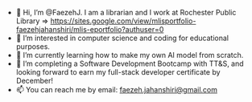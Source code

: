 - 👋 Hi, I’m @FaezehJ. I am a librarian and I work at Rochester Public Library => https://sites.google.com/view/mlisportfolio-faezehjahanshiri/mlis-eportfolio?authuser=0
- 👀 I’m interested in computer science and coding for educational purposes.
- 🌱 I’m currently learning how to make my own AI model from scratch. 
- 💞️ I’m completing a Software Development Bootcamp with TT&S, and looking forward to earn my full-stack developer certificate by December!
- 📫 You can reach me by email: faezeh.jahanshiri@gmail.com

<!---
FaezehJ/FaezehJ is a ✨ special ✨ repository because its `README.md` (this file) appears on your GitHub profile.
You can click the Preview link to take a look at your changes.
--->
